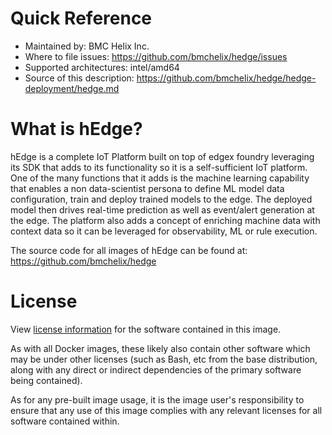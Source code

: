# Quick Reference
- Maintained by: BMC Helix Inc.
- Where to file issues: https://github.com/bmchelix/hedge/issues
- Supported architectures: intel/amd64
- Source of this description: https://github.com/bmchelix/hedge/hedge-deployment/hedge.md

# What is hEdge?

hEdge is a complete IoT Platform built on top of edgex foundry leveraging its SDK that adds to its functionality so it is a self-sufficient IoT platform. 
One of the many functions that it adds is the machine learning capability that enables a non data-scientist persona to define ML model data configuration, train and deploy trained models to the edge. 
The deployed model then drives real-time prediction as well as event/alert generation at the edge. The platform also adds a concept of enriching machine data with 
context data so it can be leveraged for observability, ML or rule execution.

The source code for all images of hEdge can be found at: https://github.com/bmchelix/hedge

# License

View [license information](https://github.com/bmchelix/hedge/blob/main/LICENSE) for the software contained in this image.

As with all Docker images, these likely also contain other software which may be under other licenses (such as Bash, etc from the base distribution, along with any direct or indirect dependencies of the primary software being contained).

As for any pre-built image usage, it is the image user's responsibility to ensure that any use of this image complies with any relevant licenses for all software contained within.
